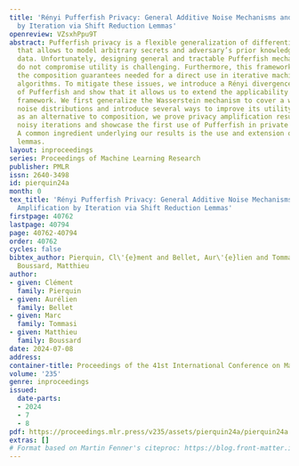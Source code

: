 ```yaml
---
title: 'Rényi Pufferfish Privacy: General Additive Noise Mechanisms and Privacy Amplification
  by Iteration via Shift Reduction Lemmas'
openreview: VZsxhPpu9T
abstract: Pufferfish privacy is a flexible generalization of differential privacy
  that allows to model arbitrary secrets and adversary’s prior knowledge about the
  data. Unfortunately, designing general and tractable Pufferfish mechanisms that
  do not compromise utility is challenging. Furthermore, this framework does not provide
  the composition guarantees needed for a direct use in iterative machine learning
  algorithms. To mitigate these issues, we introduce a Rényi divergence-based variant
  of Pufferfish and show that it allows us to extend the applicability of the Pufferfish
  framework. We first generalize the Wasserstein mechanism to cover a wide range of
  noise distributions and introduce several ways to improve its utility. Finally,
  as an alternative to composition, we prove privacy amplification results for contractive
  noisy iterations and showcase the first use of Pufferfish in private convex optimization.
  A common ingredient underlying our results is the use and extension of shift reduction
  lemmas.
layout: inproceedings
series: Proceedings of Machine Learning Research
publisher: PMLR
issn: 2640-3498
id: pierquin24a
month: 0
tex_title: 'Rényi Pufferfish Privacy: General Additive Noise Mechanisms and Privacy
  Amplification by Iteration via Shift Reduction Lemmas'
firstpage: 40762
lastpage: 40794
page: 40762-40794
order: 40762
cycles: false
bibtex_author: Pierquin, Cl\'{e}ment and Bellet, Aur\'{e}lien and Tommasi, Marc and
  Boussard, Matthieu
author:
- given: Clément
  family: Pierquin
- given: Aurélien
  family: Bellet
- given: Marc
  family: Tommasi
- given: Matthieu
  family: Boussard
date: 2024-07-08
address:
container-title: Proceedings of the 41st International Conference on Machine Learning
volume: '235'
genre: inproceedings
issued:
  date-parts:
  - 2024
  - 7
  - 8
pdf: https://proceedings.mlr.press/v235/assets/pierquin24a/pierquin24a.pdf
extras: []
# Format based on Martin Fenner's citeproc: https://blog.front-matter.io/posts/citeproc-yaml-for-bibliographies/
---
```

